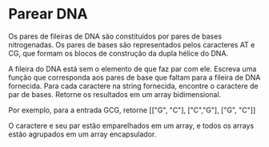 # Parear DNA

Os pares de fileiras de DNA são constituídos por pares de bases nitrogenadas. Os pares de bases são representados pelos caracteres AT e CG, que formam os blocos de construção da dupla hélice do DNA.

A fileira do DNA está sem o elemento de que faz par com ele. Escreva uma função que corresponda aos pares de base que faltam para a fileira de DNA fornecida. Para cada caractere na string fornecida, encontre o caractere de par de bases. Retorne os resultados em um array bidimensional.

Por exemplo, para a entrada GCG, retorne [["G", "C"], ["C","G"], ["G", "C"]]

O caractere e seu par estão emparelhados em um array, e todos os arrays estão agrupados em um array encapsulador.